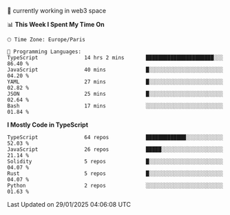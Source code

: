 🔭 currently working in web3 space

<!--START_SECTION:waka-->
📊 **This Week I Spent My Time On** 

```text
🕑︎ Time Zone: Europe/Paris

💬 Programming Languages: 
TypeScript               14 hrs 2 mins       ██████████████████████░░░   86.40 % 
JavaScript               40 mins             █░░░░░░░░░░░░░░░░░░░░░░░░   04.20 % 
YAML                     27 mins             █░░░░░░░░░░░░░░░░░░░░░░░░   02.82 % 
JSON                     25 mins             █░░░░░░░░░░░░░░░░░░░░░░░░   02.64 % 
Bash                     17 mins             ░░░░░░░░░░░░░░░░░░░░░░░░░   01.84 % 
```

**I Mostly Code in TypeScript** 

```text
TypeScript               64 repos            █████████████░░░░░░░░░░░░   52.03 % 
JavaScript               26 repos            █████░░░░░░░░░░░░░░░░░░░░   21.14 % 
Solidity                 5 repos             █░░░░░░░░░░░░░░░░░░░░░░░░   04.07 % 
Rust                     5 repos             █░░░░░░░░░░░░░░░░░░░░░░░░   04.07 % 
Python                   2 repos             ░░░░░░░░░░░░░░░░░░░░░░░░░   01.63 % 
```




 Last Updated on 29/01/2025 04:06:08 UTC
<!--END_SECTION:waka-->

